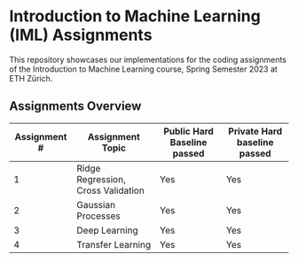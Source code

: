 # Introduction to Machine Learning (IML) Assignments

This repository showcases our implementations for the coding assignments of the Introduction to Machine Learning course, Spring Semester 2023 at ETH Zürich. 

## Assignments Overview

| Assignment # | Assignment Topic       | Public Hard Baseline passed                                  | Private Hard baseline passed |
|--------------|----------------------------|------------------------------------------------------------|-------|
| 1            | Ridge Regression, Cross Validation    | Yes | Yes |
| 2            | Gaussian Processes | Yes | Yes |
| 3            | Deep Learning | Yes | Yes |
| 4            | Transfer Learning| Yes | Yes |
